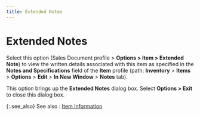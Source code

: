 ```yaml
---
title: Extended Notes
---
```


# Extended Notes


Select this option (Sales Document profile > **Options 
 &gt; Item &gt; Extended Note**) to view the written details associated  with this item as specified in the **Notes 
 and Specifications** field of the **Item**  profile (path: **Inventory** >  **Items** > **Options**  > **Edit** > **In 
 New Window** > **Notes** tab).


This option brings up the **Extended 
 Notes** dialog box. Select **Options 
 &gt; Exit** to close this dialog box.


{:.see_also}
See also
: [Item  Information]({{site.sp_baseurl}}/sales-docs/docs-profile/options/items/item_information_items_option_sales_contents.html)
